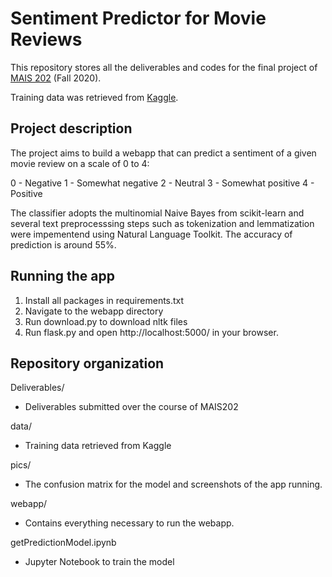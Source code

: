 # Sentiment Predictor for Movie Reviews
This repository stores all the deliverables and codes for the final project of [MAIS 202](https://www.mcgillai.com/mais202) (Fall 2020).

Training data was retrieved from [Kaggle](https://www.kaggle.com/c/sentiment-analysis-on-movie-reviews).

## Project description
The project aims to build a webapp that can predict a sentiment of a given movie review on a scale of 0 to 4:

0 - Negative
1 - Somewhat negative
2 - Neutral
3 - Somewhat positive
4 - Positive

The classifier adopts the multinomial Naive Bayes from scikit-learn and several text preprocesssing steps such as tokenization and lemmatization were impementend using Natural Language Toolkit.
The accuracy of prediction is around 55%.

## Running the app
1. Install all packages in requirements.txt
2. Navigate to the webapp directory
3. Run download.py to download nltk files
4. Run flask.py and open http://localhost:5000/ in your browser.

## Repository organization
Deliverables/
* Deliverables submitted over the course of MAIS202

data/
* Training data retrieved from Kaggle

pics/
* The confusion matrix for the model and screenshots of the app running.

webapp/
* Contains everything necessary to run the webapp.

getPredictionModel.ipynb
* Jupyter Notebook to train the model




